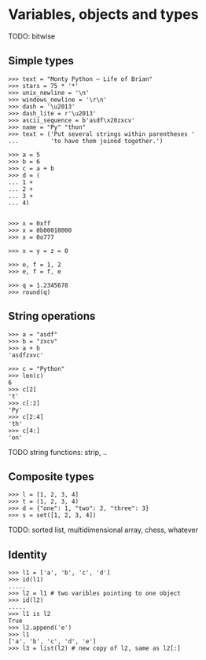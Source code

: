 # Variables, objects and types

TODO: bitwise

## Simple types

    >>> text = "Monty Python – Life of Brian"
    >>> stars = 75 * '*'
    >>> unix_newline = '\n'
    >>> windows_newline = '\r\n'
    >>> dash = '\u2013'
    >>> dash_lite = r'\u2013'
    >>> ascii_sequence = b'asdf\x20zxcv'
    >>> name = "Py" "thon"
    >>> text = ('Put several strings within parentheses '
    ...         'to have them joined together.')

    >>> a = 5
    >>> b = 6
    >>> c = a + b
    >>> d = (
    ... 1 +
    ... 2 +
    ... 3 +
    ... 4)


    >>> x = 0xff
    >>> x = 0b00010000
    >>> x = 0o777

    >>> x = y = z = 0

    >>> e, f = 1, 2
    >>> e, f = f, e

    >>> q = 1.2345678
    >>> round(q)

## String operations

    >>> a = "asdf"
    >>> b = "zxcv"
    >>> a + b
    'asdfzxvc'

    >>> c = "Python"
    >>> len(c)
    6
    >>> c[2]
    't'
    >>> c[:2]
    'Py'
    >>> c[2:4]
    'th'
    >>> c[4:]
    'on'

TODO string functions: strip, ..

## Composite types

    >>> l = [1, 2, 3, 4]
    >>> t = (1, 2, 3, 4)
    >>> d = {"one": 1, "two": 2, "three": 3}
    >>> s = set([1, 2, 3, 4])

TODO: sorted list, multidimensional array, chess, whatever

## Identity

    >>> l1 = ['a', 'b', 'c', 'd']
    >>> id(l1)
    .....
    >>> l2 = l1 # two varibles pointing to one object
    >>> id(l2)
    .....
    >>> l1 is l2
    True
    >>> l2.append('e')
    >>> l1
    ['a', 'b', 'c', 'd', 'e']
    >>> l3 = list(l2) # new copy of l2, same as l2[:]

